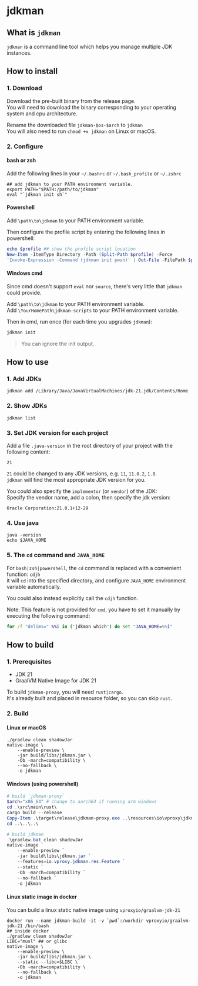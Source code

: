 # jdkman

## What is `jdkman`

`jdkman` is a command line tool which helps you manage multiple JDK instances.

## How to install

### 1. Download

Download the pre-built binary from the release page.  
You will need to download the binary corresponding to your operating system and cpu architecture.

Rename the downloaded file `jdkman-$os-$arch` to `jdkman`  
You will also need to run `chmod +x jdkman` on Linux or macOS.

### 2. Configure

#### bash or zsh

Add the following lines in your `~/.bashrc` or `~/.bash_profile` or `~/.zshrc`

```shell
## add jdkman to your PATH environment variable.
export PATH="$PATH:/path/to/jdkman"
eval "`jdkman init sh`"
```

#### Powershell

Add `\path\to\jdkman` to your PATH environment variable.

Then configure the profile script by entering the following lines in powershell:

```powershell
echo $profile ## show the profile script location
New-Item -ItemType Directory -Path (Split-Path $profile) -Force
'Invoke-Expression -Command (jdkman init pwsh)' | Out-File -FilePath $profile -Append
```

#### Windows cmd

Since cmd doesn't support `eval` nor `source`, there's very little that `jdkman` could provide.

Add `\path\to\jdkman` to your PATH environment variable.  
Add `\YourHomePath\jdkman-scripts` to your PATH environment variable.

Then in cmd, run once (for each time you upgrades `jdkman`):

```cmd
jdkman init
```

> You can ignore the init output.

## How to use

### 1. Add JDKs

```shell
jdkman add /Library/Java/JavaVirtualMachines/jdk-21.jdk/Contents/Home
```

### 2. Show JDKs

```shell
jdkman list
```

### 3. Set JDK version for each project

Add a file `.java-version` in the root directory of your project with the following content:

```
21
```

`21` could be changed to any JDK versions, e.g. `11`, `11.0.2`, `1.8`.  
`jdkman` will find the most appropriate JDK version for you.

You could also specify the `implementor` (or `vendor`) of the JDK:  
Specify the vendor name, add a colon, then specify the jdk version:

```
Oracle Corporation:21.0.1+12-29
```

### 4. Use java

```shell
java -version
echo $JAVA_HOME
```

### 5. The `cd` command and `JAVA_HOME`

For `bash|zsh|powershell`, the `cd` command is replaced with a convenient function: `cdjh`  
it will `cd` into the specified directory, and configure `JAVA_HOME` environment variable automatically.

You could also instead explicitly call the `cdjh` function.

Note: This feature is not provided for `cmd`, you have to set it manually by executing the following command:  
```cmd
for /f "delims=" %%i in ('jdkman which') do set "JAVA_HOME=%%i"
```

## How to build

### 1. Prerequisites

* JDK 21
* GraalVM Native Image for JDK 21

To build `jdkman-proxy`, you will need `rust|cargo`.  
It's already built and placed in resource folder, so you can skip `rust`.

### 2. Build

#### Linux or macOS

```shell
./gradlew clean shadowJar
native-image \
	--enable-preview \
	-jar build/libs/jdkman.jar \
	-Ob -march=compatibility \
	--no-fallback \
	-o jdkman
```

#### Windows (using powershell)

```powershell
# build `jdkman-proxy`
$arch="x86_64" # change to aarch64 if running arm windows
cd .\src\main\rust\
cargo build --release
Copy-Item .\target\release\jdkman-proxy.exe ..\resources\io\vproxy\jdkman\res\jdkman_proxy-windows-$arch.exe
cd ..\..\..\

# build jdkman
.\gradlew.bat clean shadowJar
native-image `
	--enable-preview `
	-jar build\libs\jdkman.jar `
	--features=io.vproxy.jdkman.res.Feature `
	--static `
	-Ob -march=compatibility `
	--no-fallback `
	-o jdkman
```

#### Linux static image in docker

You can build a linux static native image using `vproxyio/graalvm-jdk-21`

```shell
docker run --name jdkman-build -it -v `pwd`:/workdir vproxyio/graalvm-jdk-21 /bin/bash
## inside docker
./gradlew clean shadowJar
LIBC="musl" ## or glibc
native-image \
	--enable-preview \
	-jar build/libs/jdkman.jar \
	--static --libc=$LIBC \
	-Ob -march=compatibility \
	--no-fallback \
	-o jdkman
```
